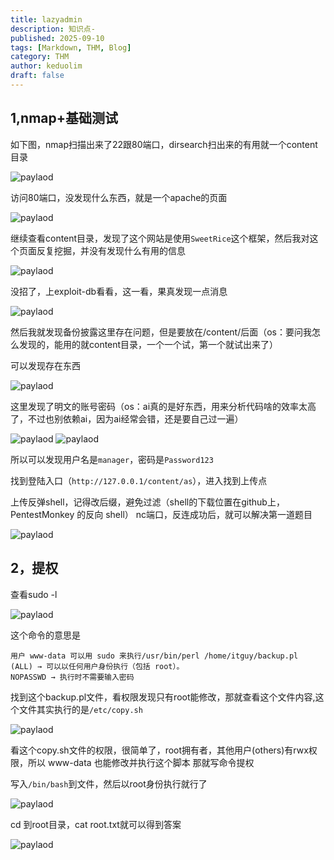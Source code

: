 ```yaml
---
title: lazyadmin
description: 知识点-
published: 2025-09-10
tags: [Markdown, THM, Blog]
category: THM
author: keduolim
draft: false
---
```


## 1,nmap+基础测试

如下图，nmap扫描出来了22跟80端口，dirsearch扫出来的有用就一个content目录

![paylaod](lazyadmin/nmap.png)

访问80端口，没发现什么东西，就是一个apache的页面

![paylaod](lazyadmin/apache.png)

继续查看content目录，发现了这个网站是使用`SweetRice`这个框架，然后我对这个页面反复挖掘，并没有发现什么有用的信息

![paylaod](lazyadmin/content.png)

没招了，上exploit-db看看，这一看，果真发现一点消息

![paylaod](lazyadmin/exploit-db.png)

然后我就发现备份披露这里存在问题，但是要放在/content/后面（os：要问我怎么发现的，能用的就content目录，一个一个试，第一个就试出来了）

可以发现存在东西

![paylaod](lazyadmin/download.png)

这里发现了明文的账号密码（os：ai真的是好东西，用来分析代码啥的效率太高了，不过也别依赖ai，因为ai经常会错，还是要自己过一遍）

![paylaod](lazyadmin/passwd.png)
![paylaod](lazyadmin/passwd1.png)

所以可以发现用户名是`manager`，密码是`Password123`

找到登陆入口（`http://127.0.0.1/content/as`），进入找到上传点

上传反弹shell，记得改后缀，避免过滤（shell的下载位置在github上，PentestMonkey 的反向 shell）
nc端口，反连成功后，就可以解决第一道题目

![paylaod](lazyadmin/flag1.png)

## 2，提权

查看sudo -l

![paylaod](lazyadmin/sudo.png)

这个命令的意思是

    用户 www-data 可以用 sudo 来执行/usr/bin/perl /home/itguy/backup.pl
    (ALL) → 可以以任何用户身份执行（包括 root）。
    NOPASSWD → 执行时不需要输入密码

找到这个backup.pl文件，看权限发现只有root能修改，那就查看这个文件内容,这个文件其实执行的是`/etc/copy.sh`

![paylaod](lazyadmin/back.png)

看这个copy.sh文件的权限，很简单了，root拥有者，其他用户(others)有rwx权限，所以 www-data 也能修改并执行这个脚本
那就写命令提权

写入`/bin/bash`到文件，然后以root身份执行就行了

![paylaod](lazyadmin/ans.png)

cd 到root目录，cat root.txt就可以得到答案

![paylaod](lazyadmin/flag2.png)


